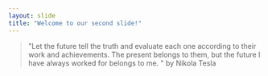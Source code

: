 ```yaml
---
layout: slide
title: "Welcome to our second slide!"
---
```

> "Let the future tell the truth and evaluate each one according to their work and achievements. The present belongs to them, but the future I have always worked for belongs to me. " by Nikola Tesla

